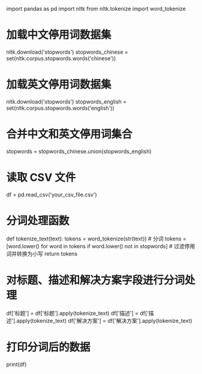 import pandas as pd
import nltk
from nltk.tokenize import word_tokenize

# 加载中文停用词数据集
nltk.download('stopwords')
stopwords_chinese = set(nltk.corpus.stopwords.words('chinese'))

# 加载英文停用词数据集
nltk.download('stopwords')
stopwords_english = set(nltk.corpus.stopwords.words('english'))

# 合并中文和英文停用词集合
stopwords = stopwords_chinese.union(stopwords_english)

# 读取 CSV 文件
df = pd.read_csv('your_csv_file.csv')

# 分词处理函数
def tokenize_text(text):
    tokens = word_tokenize(str(text)) # 分词
    tokens = [word.lower() for word in tokens if word.lower() not in stopwords] # 过滤停用词并转换为小写
    return tokens

# 对标题、描述和解决方案字段进行分词处理
df['标题'] = df['标题'].apply(tokenize_text)
df['描述'] = df['描述'].apply(tokenize_text)
df['解决方案'] = df['解决方案'].apply(tokenize_text)

# 打印分词后的数据
print(df)
